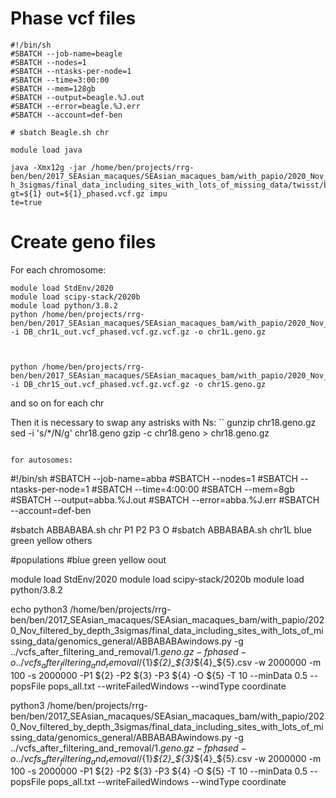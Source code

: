 # Phase vcf files
```
#!/bin/sh
#SBATCH --job-name=beagle
#SBATCH --nodes=1
#SBATCH --ntasks-per-node=1
#SBATCH --time=3:00:00
#SBATCH --mem=128gb
#SBATCH --output=beagle.%J.out
#SBATCH --error=beagle.%J.err
#SBATCH --account=def-ben

# sbatch Beagle.sh chr

module load java

java -Xmx12g -jar /home/ben/projects/rrg-ben/ben/2017_SEAsian_macaques/SEAsian_macaques_bam/with_papio/2020_Nov_filtered_by_dept
h_3sigmas/final_data_including_sites_with_lots_of_missing_data/twisst/beagle.18May20.d20.jar gt=${1} out=${1}_phased.vcf.gz impu
te=true
```

# Create geno files

For each chromosome:
```
module load StdEnv/2020
module load scipy-stack/2020b
module load python/3.8.2
python /home/ben/projects/rrg-ben/ben/2017_SEAsian_macaques/SEAsian_macaques_bam/with_papio/2020_Nov_filtered_by_depth_3sigmas/final_data_including_sites_with_lots_of_missing_data/genomics_general/VCF_processing/parseVCF.py -i DB_chr1L_out.vcf_phased.vcf.gz.vcf.gz -o chr1L.geno.gz



python /home/ben/projects/rrg-ben/ben/2017_SEAsian_macaques/SEAsian_macaques_bam/with_papio/2020_Nov_filtered_by_depth_3sigmas/final_data_including_sites_with_lots_of_missing_data/genomics_general/VCF_processing/parseVCF.py -i DB_chr1S_out.vcf_phased.vcf.gz.vcf.gz -o chr1S.geno.gz
```
and so on for each chr


Then it is necessary to swap any astrisks with Ns:
``
gunzip chr18.geno.gz
sed -i 's/\*/N/g' chr18.geno 
gzip -c chr18.geno > chr18.geno.gz
```

for autosomes:
```
#!/bin/sh
#SBATCH --job-name=abba
#SBATCH --nodes=1
#SBATCH --ntasks-per-node=1
#SBATCH --time=4:00:00
#SBATCH --mem=8gb
#SBATCH --output=abba.%J.out
#SBATCH --error=abba.%J.err
#SBATCH --account=def-ben

#sbatch ABBABABA.sh chr P1 P2 P3 O
#sbatch ABBABABA.sh chr1L blue green yellow others

#populations
#blue green yellow oout

module load StdEnv/2020
module load scipy-stack/2020b
module load python/3.8.2

echo python3 /home/ben/projects/rrg-ben/ben/2017_SEAsian_macaques/SEAsian_macaques_bam/with_papio/2020_Nov_filtered_by_depth_3sigmas/final_data_including_sites_with_lots_of_missing_data/genomics_general/ABBABABAwindows.py -g ../vcfs_after_filtering_and_removal/${1}.geno.gz -f phased -o ../vcfs_after_filtering_and_removal/${1}_${2}_${3}_${4}_${5}.csv -w 2000000 -m 100 -s 2000000 -P1 ${2} -P2 ${3} -P3 ${4} -O ${5} -T 10 --minData 0.5 --popsFile pops_all.txt --writeFailedWindows --windType coordinate

python3 /home/ben/projects/rrg-ben/ben/2017_SEAsian_macaques/SEAsian_macaques_bam/with_papio/2020_Nov_filtered_by_depth_3sigmas/final_data_including_sites_with_lots_of_missing_data/genomics_general/ABBABABAwindows.py -g ../vcfs_after_filtering_and_removal/${1}.geno.gz -f phased -o ../vcfs_after_filtering_and_removal/${1}_${2}_${3}_${4}_${5}.csv -w 2000000 -m 100 -s 2000000 -P1 ${2} -P2 ${3} -P3 ${4} -O ${5} -T 10 --minData 0.5 --popsFile pops_all.txt --writeFailedWindows --windType coordinate
```
